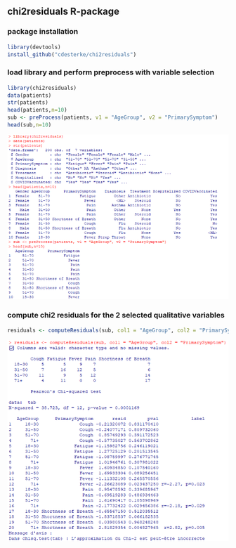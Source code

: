 ## chi2residuals R-package


### package installation
```r
library(devtools)
install_github("cdesterke/chi2residuals")
```

### load library and perform preprocess with variable selection
```r
library(chi2residuals)
data(patients)
str(patients)
head(patients,n=10)
sub <- preProcess(patients, v1 = "AgeGroup", v2 = "PrimarySymptom")
head(sub,n=10)
```

![res](https://github.com/cdesterke/chi2residuals/blob/main/screen.png)

### compute chi2 residuals for the 2 selected qualitative variables

```r
residuals <- computeResiduals(sub, col1 = "AgeGroup", col2 = "PrimarySymptom")
```
![res](https://github.com/cdesterke/chi2residuals/blob/main/residuals.png)

